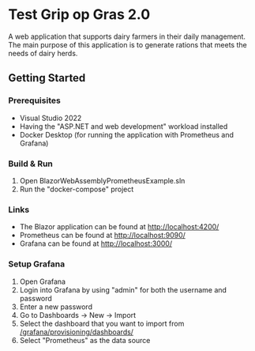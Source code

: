 # Test Grip op Gras 2.0
A web application that supports dairy farmers in their daily management. The main purpose of this application is to generate  rations that meets the needs of dairy herds.

## Getting Started

### Prerequisites
- Visual Studio 2022
- Having the "ASP.NET and web development" workload installed
- Docker Desktop (for running the application with Prometheus and Grafana)

### Build & Run
1. Open BlazorWebAssemblyPrometheusExample.sln
2. Run the "docker-compose" project

### Links
- The Blazor application can be found at [http://localhost:4200/](http://localhost:4200/)
- Prometheus can be found at [http://localhost:9090/](http://localhost:9090/)
- Grafana can be found at [http://localhost:3000/](http://localhost:3000/)

### Setup Grafana
1. Open Grafana
2. Login into Grafana by using "admin" for both the username and password
3. Enter a new password
4. Go to Dashboards -> New -> Import
5. Select the dashboard that you want to import from [/grafana/provisioning/dashboards/](/grafana/provisioning/dashboards/)
6. Select "Prometheus" as the data source
